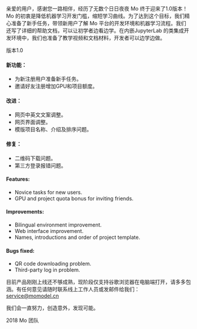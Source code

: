 亲爱的用户，感谢您一路相伴，经历了无数个日日夜夜 Mo 终于迎来了1.0版本！
Mo 的初衷是降低机器学习开发门槛，缩短学习曲线。为了达到这个目标，我们精心准备了新手任务，带领新用户了解 Mo 平台的开发环境和机器学习流程。我们还写了详细的帮助文档，可以让初学者边看边学。在内嵌JupyterLab 的类集成开发环境中，我们也准备了教学视频和文档材料，开发者可以边学边做。

版本1.0
#### 新功能：
- 为新注册用户准备新手任务。
- 邀请好友注册增加GPU和项目额度。

#### 改进：
- 网页中英文文案调整。
- 网页界面调整。
- 模版项目名称、介绍及排序问题。

#### 修复：
- 二维码下载问题。
- 第三方登录报错问题。

#### Features:
- Novice tasks for new users.
- GPU and project quota bonus for inviting friends.

#### Improvements:
- Bilingual environment improvement.
- Web interface improvement.
- Names, introductions and order of project template.

#### Bugs fixed:
- QR code downloading problem.
- Third-party log in problem.


目前产品刚刚上线还不够成熟，现阶段仅支持谷歌浏览器在电脑端打开，请多多包涵。有任何意见请随时联系线上工作人员或发邮件给我们：service@momodel.cn 



我们会一直努力，创造意外，发现可能。

2018 Mo 团队
